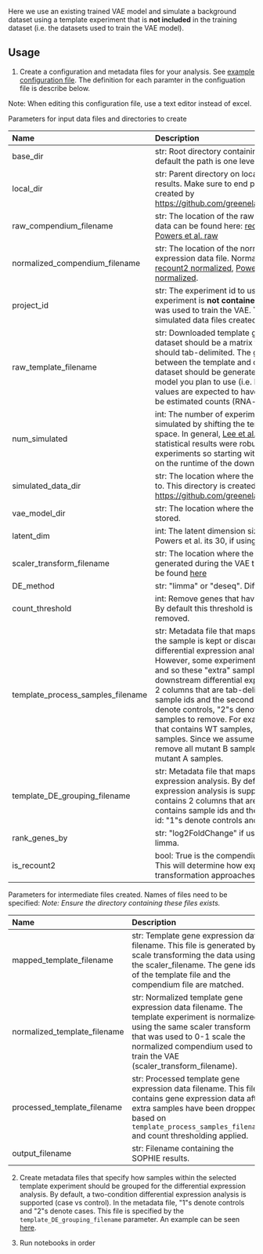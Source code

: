 Here we use an existing trained VAE model and simulate a background dataset using a template experiment that is **not included** in the training dataset (i.e. the datasets used to train the VAE model).

## Usage
1. Create a configuration and metadata files for your analysis. See [example configuration file](config_example.tsv). The definition for each paramter in the configuation file is describe below.

Note: When editing this configuration file, use a text editor instead of excel.

Parameters for input data files and directories to create

| Name | Description |
| :--- | :---------- |
| base_dir| str: Root directory containing analysis subdirectories. By default the path is one level up from where the scripts are run.|
| local_dir| str: Parent directory on local machine to store intermediate results. Make sure to end path name with "/". This directory is created by https://github.com/greenelab/ponyo/blob/master/ponyo/utils.py|
| raw_compendium_filename| str: The location of the raw compendium expression data. Raw data can be found here: [recount2 raw](https://storage.googleapis.com/recount2/mapped_recount2_compendium.tsv), [P. aeruginosa raw](https://storage.googleapis.com/pseudomonas/processed_pseudomonas_compendium_data.tsv), [Powers et al. raw](https://storage.googleapis.com/powers_et_al/mapped_rani_compendium.tsv)|
| normalized_compendium_filename | str: The location of the normalized compendium gene expression data file. Normalized data can be found here: [recount2 normalized](https://storage.googleapis.com/recount2/normalized_recount2_compendium.tsv), [Powers et al. normalized](https://storage.googleapis.com/powers_et_al/normalized_rani_compendium_filename.tsv), [P. aeruginosa normalized](https://storage.googleapis.com/pseudomonas/normalized_pseudomonas_compendium_data.tsv).|
| project_id | str:  The experiment id to use as template experiment. This experiment is **not contained** within the training dataset that was used to train the VAE. The id is used to name intermediate simulated data files created.|
| raw_template_filename | str: Downloaded template gene expression data file. The input dataset should be a matrix that is sample x gene. The file should tab-delimited. The gene ids need to be consistent between the template and compendium datasets. The input dataset should be generated using the same platform as the model you plan to use (i.e. RNA-seq or array). The expression values are expected to have been uniformly processed and can be estimated counts (RNA-seq) or log2 expression (array).|
| num_simulated| int: The number of experiments to simulate. Experiments are simulated by shifting the template experiment in the latent space. In general, [Lee et al., Figure S4](https://www.biorxiv.org/content/10.1101/2021.05.24.445440v3) found that downstream statistical results were robust to different numbers of simulated experiments so starting with 25 experiments can compromise on the runtime of the downstream analyses. |
| simulated_data_dir | str:  The location where the simulated experiments are written to. This directory is created by https://github.com/greenelab/ponyo/blob/master/ponyo/utils.py|
| vae_model_dir | str:  The location where the existing VAE model files (.h5) are stored.|
| latent_dim | int:  The latent dimension size. If using recount2 its 30, if using Powers et al. its 30, if using P. aeruginosa its 30.|
| scaler_transform_filename | str: The location where the scaler file is stored. This file was generated during the VAE training process. The scaler files can be found [here](data/scalers/)|
| DE_method| str: "limma" or "deseq". Differential expression method to use.|
| count_threshold | int: Remove genes that have mean count <= count_threshold. By default this threshold is set to None, then no genes are removed.|
| template_process_samples_filename | str: Metadata file that maps sample ids to labels that indicate if the sample is kept or discarded. By default, a two-condition differential expression analysis is supported (case vs control). However, some experiments included more than 2 conditions and so these "extra" samples should not considered in the downstream differential expression analysis. This file contains 2 columns that are tab-delimited. The first column contains sample ids and the second column contains the group id: "1"s denote controls, "2"s denote cases and "drop" denotes samples to remove. For example, say there is an experiment that contains WT samples, mutant A samples and mutant B samples. Since we assume a two-condition experiment, we will remove all mutant B samples so that we can compare WT vs mutant A samples.|
| template_DE_grouping_filename | str: Metadata file that maps sample ids to groups for differential expression analysis. By default, a two-condition differential expression analysis is supported (case vs control). This file contains 2 columns that are tab-delimited. The first column contains sample ids and the second column contains the group id: "1"s denote controls and "2"s denote cases. |
| rank_genes_by | str: "log2FoldChange" if using DESeq or "log2FC" if using limma. |
| is_recount2| bool: True is the compendium dataset being used is recount2. This will determine how experiment ids are parsed for latent transformation approaches.|

Parameters for intermediate files created. Names of files need to be specified:
*Note: Ensure the directory containing these files exists.*

| Name | Description |
| :--- | :---------- |
| mapped_template_filename | str: Template gene expression data filename. This file is generated by scale transforming the data using the scaler_filename. The gene ids of the template file and the compendium file are matched.|
| normalized_template_filename | str: Normalized template gene expression data filename. The template experiment is normalized using the same scaler transform that was used to 0-1 scale the normalized compendium used to train the VAE (scaler_transform_filename).|
| processed_template_filename | str: Processed template gene expression data filename. This file contains gene expression data after extra samples have been dropped based on `template_process_samples_filename` and count thresholding applied.|
| output_filename | str: Filename containing the SOPHIE results.|


2. Create metadata files that specify how samples within the selected template experiment should be grouped for the differential expression analysis.
By default, a two-condition differential expression analysis is supported (case vs control). In the metadata file, "1"s denote controls and "2"s denote cases. This file is specified by the `template_DE_grouping_filename` parameter. An example can be seen [here](costello_groups.tsv).

3. Run notebooks in order
